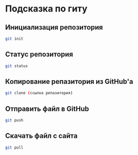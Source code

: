 # Подсказка по гиту

## Инициализация репозитория

```sh
git init
```

## Статус репозитория

```sh
git status
```

## Копирование репазитория из GitHub'а

```sh
git clone (ссылка репазитория)
```

## Отправить файл в GitHub

```sh
git push
```

## Скачать файл с сайта

```sh
git pull
```



